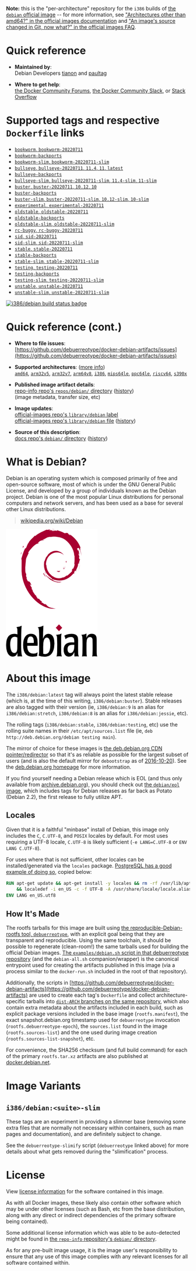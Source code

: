 <!--

********************************************************************************

WARNING:

    DO NOT EDIT "debian/README.md"

    IT IS AUTO-GENERATED

    (from the other files in "debian/" combined with a set of templates)

********************************************************************************

-->

**Note:** this is the "per-architecture" repository for the `i386` builds of [the `debian` official image](https://hub.docker.com/_/debian) -- for more information, see ["Architectures other than amd64?" in the official images documentation](https://github.com/docker-library/official-images#architectures-other-than-amd64) and ["An image's source changed in Git, now what?" in the official images FAQ](https://github.com/docker-library/faq#an-images-source-changed-in-git-now-what).

# Quick reference

-	**Maintained by**:  
	Debian Developers [tianon](https://qa.debian.org/developer.php?login=tianon) and [paultag](https://qa.debian.org/developer.php?login=paultag)

-	**Where to get help**:  
	[the Docker Community Forums](https://forums.docker.com/), [the Docker Community Slack](https://dockr.ly/slack), or [Stack Overflow](https://stackoverflow.com/search?tab=newest&q=docker)

# Supported tags and respective `Dockerfile` links

-	[`bookworm`, `bookworm-20220711`](https://github.com/debuerreotype/docker-debian-artifacts/blob/b0e7cf4cef3aa0b9f42ad670beac9f7645cd9924/bookworm/Dockerfile)
-	[`bookworm-backports`](https://github.com/debuerreotype/docker-debian-artifacts/blob/b0e7cf4cef3aa0b9f42ad670beac9f7645cd9924/bookworm/backports/Dockerfile)
-	[`bookworm-slim`, `bookworm-20220711-slim`](https://github.com/debuerreotype/docker-debian-artifacts/blob/b0e7cf4cef3aa0b9f42ad670beac9f7645cd9924/bookworm/slim/Dockerfile)
-	[`bullseye`, `bullseye-20220711`, `11.4`, `11`, `latest`](https://github.com/debuerreotype/docker-debian-artifacts/blob/b0e7cf4cef3aa0b9f42ad670beac9f7645cd9924/bullseye/Dockerfile)
-	[`bullseye-backports`](https://github.com/debuerreotype/docker-debian-artifacts/blob/b0e7cf4cef3aa0b9f42ad670beac9f7645cd9924/bullseye/backports/Dockerfile)
-	[`bullseye-slim`, `bullseye-20220711-slim`, `11.4-slim`, `11-slim`](https://github.com/debuerreotype/docker-debian-artifacts/blob/b0e7cf4cef3aa0b9f42ad670beac9f7645cd9924/bullseye/slim/Dockerfile)
-	[`buster`, `buster-20220711`, `10.12`, `10`](https://github.com/debuerreotype/docker-debian-artifacts/blob/b0e7cf4cef3aa0b9f42ad670beac9f7645cd9924/buster/Dockerfile)
-	[`buster-backports`](https://github.com/debuerreotype/docker-debian-artifacts/blob/b0e7cf4cef3aa0b9f42ad670beac9f7645cd9924/buster/backports/Dockerfile)
-	[`buster-slim`, `buster-20220711-slim`, `10.12-slim`, `10-slim`](https://github.com/debuerreotype/docker-debian-artifacts/blob/b0e7cf4cef3aa0b9f42ad670beac9f7645cd9924/buster/slim/Dockerfile)
-	[`experimental`, `experimental-20220711`](https://github.com/debuerreotype/docker-debian-artifacts/blob/b0e7cf4cef3aa0b9f42ad670beac9f7645cd9924/experimental/Dockerfile)
-	[`oldstable`, `oldstable-20220711`](https://github.com/debuerreotype/docker-debian-artifacts/blob/b0e7cf4cef3aa0b9f42ad670beac9f7645cd9924/oldstable/Dockerfile)
-	[`oldstable-backports`](https://github.com/debuerreotype/docker-debian-artifacts/blob/b0e7cf4cef3aa0b9f42ad670beac9f7645cd9924/oldstable/backports/Dockerfile)
-	[`oldstable-slim`, `oldstable-20220711-slim`](https://github.com/debuerreotype/docker-debian-artifacts/blob/b0e7cf4cef3aa0b9f42ad670beac9f7645cd9924/oldstable/slim/Dockerfile)
-	[`rc-buggy`, `rc-buggy-20220711`](https://github.com/debuerreotype/docker-debian-artifacts/blob/b0e7cf4cef3aa0b9f42ad670beac9f7645cd9924/rc-buggy/Dockerfile)
-	[`sid`, `sid-20220711`](https://github.com/debuerreotype/docker-debian-artifacts/blob/b0e7cf4cef3aa0b9f42ad670beac9f7645cd9924/sid/Dockerfile)
-	[`sid-slim`, `sid-20220711-slim`](https://github.com/debuerreotype/docker-debian-artifacts/blob/b0e7cf4cef3aa0b9f42ad670beac9f7645cd9924/sid/slim/Dockerfile)
-	[`stable`, `stable-20220711`](https://github.com/debuerreotype/docker-debian-artifacts/blob/b0e7cf4cef3aa0b9f42ad670beac9f7645cd9924/stable/Dockerfile)
-	[`stable-backports`](https://github.com/debuerreotype/docker-debian-artifacts/blob/b0e7cf4cef3aa0b9f42ad670beac9f7645cd9924/stable/backports/Dockerfile)
-	[`stable-slim`, `stable-20220711-slim`](https://github.com/debuerreotype/docker-debian-artifacts/blob/b0e7cf4cef3aa0b9f42ad670beac9f7645cd9924/stable/slim/Dockerfile)
-	[`testing`, `testing-20220711`](https://github.com/debuerreotype/docker-debian-artifacts/blob/b0e7cf4cef3aa0b9f42ad670beac9f7645cd9924/testing/Dockerfile)
-	[`testing-backports`](https://github.com/debuerreotype/docker-debian-artifacts/blob/b0e7cf4cef3aa0b9f42ad670beac9f7645cd9924/testing/backports/Dockerfile)
-	[`testing-slim`, `testing-20220711-slim`](https://github.com/debuerreotype/docker-debian-artifacts/blob/b0e7cf4cef3aa0b9f42ad670beac9f7645cd9924/testing/slim/Dockerfile)
-	[`unstable`, `unstable-20220711`](https://github.com/debuerreotype/docker-debian-artifacts/blob/b0e7cf4cef3aa0b9f42ad670beac9f7645cd9924/unstable/Dockerfile)
-	[`unstable-slim`, `unstable-20220711-slim`](https://github.com/debuerreotype/docker-debian-artifacts/blob/b0e7cf4cef3aa0b9f42ad670beac9f7645cd9924/unstable/slim/Dockerfile)

[![i386/debian build status badge](https://img.shields.io/jenkins/s/https/doi-janky.infosiftr.net/job/multiarch/job/i386/job/debian.svg?label=i386/debian%20%20build%20job)](https://doi-janky.infosiftr.net/job/multiarch/job/i386/job/debian/)

# Quick reference (cont.)

-	**Where to file issues**:  
	[https://github.com/debuerreotype/docker-debian-artifacts/issues](https://github.com/debuerreotype/docker-debian-artifacts/issues)

-	**Supported architectures**: ([more info](https://github.com/docker-library/official-images#architectures-other-than-amd64))  
	[`amd64`](https://hub.docker.com/r/amd64/debian/), [`arm32v5`](https://hub.docker.com/r/arm32v5/debian/), [`arm32v7`](https://hub.docker.com/r/arm32v7/debian/), [`arm64v8`](https://hub.docker.com/r/arm64v8/debian/), [`i386`](https://hub.docker.com/r/i386/debian/), [`mips64le`](https://hub.docker.com/r/mips64le/debian/), [`ppc64le`](https://hub.docker.com/r/ppc64le/debian/), [`riscv64`](https://hub.docker.com/r/riscv64/debian/), [`s390x`](https://hub.docker.com/r/s390x/debian/)

-	**Published image artifact details**:  
	[repo-info repo's `repos/debian/` directory](https://github.com/docker-library/repo-info/blob/master/repos/debian) ([history](https://github.com/docker-library/repo-info/commits/master/repos/debian))  
	(image metadata, transfer size, etc)

-	**Image updates**:  
	[official-images repo's `library/debian` label](https://github.com/docker-library/official-images/issues?q=label%3Alibrary%2Fdebian)  
	[official-images repo's `library/debian` file](https://github.com/docker-library/official-images/blob/master/library/debian) ([history](https://github.com/docker-library/official-images/commits/master/library/debian))

-	**Source of this description**:  
	[docs repo's `debian/` directory](https://github.com/docker-library/docs/tree/master/debian) ([history](https://github.com/docker-library/docs/commits/master/debian))

# What is Debian?

Debian is an operating system which is composed primarily of free and open-source software, most of which is under the GNU General Public License, and developed by a group of individuals known as the Debian project. Debian is one of the most popular Linux distributions for personal computers and network servers, and has been used as a base for several other Linux distributions.

> [wikipedia.org/wiki/Debian](https://en.wikipedia.org/wiki/Debian)

![logo](https://raw.githubusercontent.com/docker-library/docs/b449be7df57e9ed9086bb5821bfb5d6cdc5d67a4/debian/logo.png)

# About this image

The `i386/debian:latest` tag will always point the latest stable release (which is, at the time of this writing, `i386/debian:buster`). Stable releases are also tagged with their version (ie, `i386/debian:9` is an alias for `i386/debian:stretch`, `i386/debian:8` is an alias for `i386/debian:jessie`, etc).

The rolling tags (`i386/debian:stable`, `i386/debian:testing`, etc) use the rolling suite names in their `/etc/apt/sources.list` file (ie, `deb http://deb.debian.org/debian testing main`).

The mirror of choice for these images is [the deb.debian.org CDN pointer/redirector](https://deb.debian.org) so that it's as reliable as possible for the largest subset of users (and is also the default mirror for `debootstrap` as of [2016-10-20](https://anonscm.debian.org/cgit/d-i/debootstrap.git/commit/?id=9e8bc60ad1ccf3a25ce7890526b70059f3e770de)). See the [deb.debian.org homepage](https://deb.debian.org) for more information.

If you find yourself needing a Debian release which is EOL (and thus only available from [archive.debian.org](http://archive.debian.org)), you should check out [the `debian/eol` image](https://hub.docker.com/r/debian/eol/), which includes tags for Debian releases as far back as Potato (Debian 2.2), the first release to fully utilize APT.

## Locales

Given that it is a faithful "minbase" install of Debian, this image only includes the `C`, `C.UTF-8`, and `POSIX` locales by default. For most uses requiring a UTF-8 locale, `C.UTF-8` is likely sufficient (`-e LANG=C.UTF-8` or `ENV LANG C.UTF-8`).

For uses where that is not sufficient, other locales can be installed/generated via the `locales` package. [PostgreSQL has a good example of doing so](https://github.com/docker-library/postgres/blob/69bc540ecfffecce72d49fa7e4a46680350037f9/9.6/Dockerfile#L21-L24), copied below:

```dockerfile
RUN apt-get update && apt-get install -y locales && rm -rf /var/lib/apt/lists/* \
	&& localedef -i en_US -c -f UTF-8 -A /usr/share/locale/locale.alias en_US.UTF-8
ENV LANG en_US.utf8
```

## How It's Made

The rootfs tarballs for this image are built using [the reproducible-Debian-rootfs tool, `debuerreotype`](https://github.com/debuerreotype/debuerreotype), with an explicit goal being that they are transparent and reproducible. Using the same toolchain, it should be possible to regenerate (clean-room!) the same tarballs used for building the official Debian images. [The `examples/debian.sh` script in that debuerreotype repository](https://github.com/debuerreotype/debuerreotype/blob/master/examples/debian.sh) (and the `debian-all.sh` companion/wrapper) is the canonical entrypoint used for creating the artifacts published in this image (via a process similar to the `docker-run.sh` included in the root of that repository).

Additionally, the scripts in [https://github.com/debuerreotype/docker-debian-artifacts](https://github.com/debuerreotype/docker-debian-artifacts) are used to create each tag's `Dockerfile` and collect architecture-specific tarballs into [`dist-ARCH` branches on the same repository](https://github.com/debuerreotype/docker-debian-artifacts/branches), which also contain extra metadata about the artifacts included in each build, such as explicit package versions included in the base image (`rootfs.manifest`), the exact snapshot.debian.org timestamp used for `debuerreotype` invocation (`rootfs.debuerreotype-epoch`), the `sources.list` found in the image (`rootfs.sources-list`) and the one used during image creation (`rootfs.sources-list-snapshot`), etc.

For convenience, the SHA256 checksum (and full build command) for each of the primary `rootfs.tar.xz` artifacts are also published at [docker.debian.net](https://docker.debian.net/).

# Image Variants

## `i386/debian:<suite>-slim`

These tags are an experiment in providing a slimmer base (removing some extra files that are normally not necessary within containers, such as man pages and documentation), and are definitely subject to change.

See the `debuerreotype-slimify` script (`debuerreotype` linked above) for more details about what gets removed during the "slimification" process.

# License

View [license information](https://www.debian.org/social_contract#guidelines) for the software contained in this image.

As with all Docker images, these likely also contain other software which may be under other licenses (such as Bash, etc from the base distribution, along with any direct or indirect dependencies of the primary software being contained).

Some additional license information which was able to be auto-detected might be found in [the `repo-info` repository's `debian/` directory](https://github.com/docker-library/repo-info/tree/master/repos/debian).

As for any pre-built image usage, it is the image user's responsibility to ensure that any use of this image complies with any relevant licenses for all software contained within.
